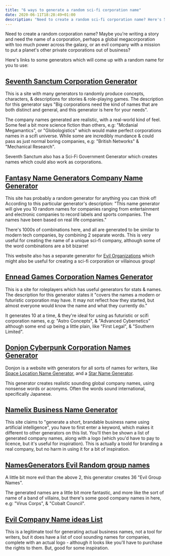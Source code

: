 ```yaml
---
title: "6 ways to generate a random sci-fi corporation name"
date: 2020-06-11T18:28:49+01:00
description: "Need to create a random sci-fi corporation name? Here's 5 generators"
---
```


Need to create a random corporation name? Maybe you're writing a story and need the name of a corporation, perhaps a global megacorporation with too much power across the galaxy, or an evil company with a mission to put a planet's other private corporations out of business?

Here's links to some generators which will come up with a random name for you to use: 

<h2><a href="https://www.seventhsanctum.com/generate.php?Genname=corporationname">Seventh Sanctum Corporation Generator</a></h2>

This is a site with many generators to randomly produce concepts, characters, & descriptions for stories & role-playing games. The description for this generator says "Big corporations need the kind of names that are both distinct and general, and this generator is here for your needs".

The company names generated are realistic, with a real-world kind of feel. Some feel a bit more science fiction than others, e.g: "Mcdanial Megamantics", or "Globologistics" which would make perfect corporations names in a scifi universe. While some are incredibly mundance & could pass as just normal boring companies, e.g: "British Networks" & "Mechanical Research".

Seventh Sanctum also has a Sci-Fi Government Generator which creates names which could also work as corporations.


<h2><a href="https://www.fantasynamegenerators.com/company-names.php">Fantasy Name Generators Company Name Generator</a></h2>

This site has probably a random generator for anything you can think of! According to this particular generator's description: "This name generator will give you 10 random names for companies ranging from entertainment and electronic companies to record labels and sports companies. The names have been based on real life companies." 

There's 1000s of combinations here, and all are generated to be similar to modern tech companies, by combining 2 separate words. This is very useful for creating the name of a unique sci-fi company, although some of the word combinations are a bit bizarre! 

This website also has a separate generator for <a href="https://www.fantasynamegenerators.com/evil-group-names.php">Evil Organizations</a> which might also be useful for creating a sci-fi corporation or villainous group!
 
 
<h2><a href="http://enneadgames.com/generators/corporation-names-generator/">Ennead Games Corporation Names Generator</a></h2>

This is a site for roleplayers which has useful generators for stats & names. The description for this generator states it "covers the names a modern or futuristic corporation may have. It may not reflect how they started, but almost everyone would know the name and what they currently do."

It generates 10 at a time, & they're ideal for using as futuristic or scifi corporation names, e.g: "Astro Concepts", & "Advanced Cybernetics" although some end up being a little plain, like "First Legal", & "Southern Limited". 

<h2><a href="https://donjon.bin.sh/scifi/name/#type=cp;cp=zaibatsu">Donjon Cyberpunk Corporation Names Generator</a></h2>

Donjon is a website with generators for all sorts of names for writers, like <a href="https://donjon.bin.sh/scifi/name/#type=sx;sx=space_location">Space Location Name Generator</a>, and a <a href="https://donjon.bin.sh/scifi/name/#type=sx;sx=star">Star Name Generator</a>.

This generator creates realistic sounding global company names, using nonsense words or acronyms. Often the words sound international, specifically Japanese.

<h2><a href="https://namelix.com/">Namelix Business Name Generator</a></h2>

This site claims to "generate a short, brandable business name using artificial intelligence", you have to first enter a keyword, which makes it different to other generators on this list. You'll then be shown a list of generated company names, along with a logo (which you'd have to pay to licence, but it's useful for inspiration). This is actually a toold for branding a real company, but no harm in using it for a bit of inspiration.  

 
<h2><a href="https://names-generators.com/generate-names/evil-group/random">NamesGenerators Evil Random group names</a></h2>

A little bit more evil than the above 2, this generator creates 36 "Evil Group Names". 

The generated names are a little bit more fantastic, and more like the sort of name of a band of villains, but there's some good company names in here, e.g: "Virus Corps", & "Cobalt Council".


<h2><a href="https://brandlance.com/category/evil-company-names.html">Evil Company Name ideas List</a></h2>

This is a legitimate tool for generating actual business names, not a tool for writers, but it does have a list of cool sounding names for companies, complete with an actual logo - although it looks like you'll have to purchase the rights to them. But, good for some inspiration. 